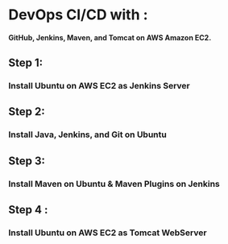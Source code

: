 # DevOps CI/CD with :
#### GitHub, Jenkins, Maven, and Tomcat on AWS Amazon EC2.

## Step 1:
### Install Ubuntu on AWS EC2 as Jenkins Server

## Step 2:
### Install Java, Jenkins, and Git on Ubuntu

## Step 3:
### Install Maven on Ubuntu & Maven Plugins on Jenkins

## Step 4 :
### Install Ubuntu on AWS EC2 as Tomcat WebServer

